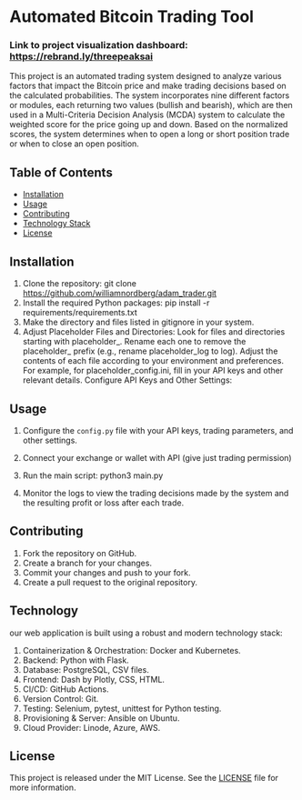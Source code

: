 # Automated Bitcoin Trading Tool
### Link to project visualization dashboard: https://rebrand.ly/threepeaksai

This project is an automated trading system designed to analyze various factors that impact the Bitcoin price and make trading decisions based on the calculated probabilities. The system incorporates nine different factors or modules, each returning two values (bullish and bearish), which are then used in a Multi-Criteria Decision Analysis (MCDA) system to calculate the weighted score for the price going up and down. Based on the normalized scores, the system determines when to open a long or short position trade or when to close an open position.

## Table of Contents

- [Installation](#installation)
- [Usage](#usage)
- [Contributing](#contributing)
- [Technology Stack](#Technology)
- [License](#license)

## Installation

1. Clone the repository:
git clone https://github.com/williamnordberg/adam_trader.git
2. Install the required Python packages:
pip install -r requirements/requirements.txt
3. Make the directory and files listed in gitignore in your system. 
4. Adjust Placeholder Files and Directories:
Look for files and directories starting with placeholder_.
Rename each one to remove the placeholder_ prefix (e.g., rename placeholder_log to log).
Adjust the contents of each file according to your environment and preferences. For example, for placeholder_config.ini, fill in your API keys and other relevant details.
Configure API Keys and Other Settings:

## Usage

1. Configure the `config.py` file with your API keys, trading parameters, and other settings.

2. Connect your exchange or wallet with API (give just trading permission)
 
3. Run the main script:
 python3 main.py

4. Monitor the logs to view the trading decisions made by the system and the resulting profit or loss after each trade.


## Contributing

1. Fork the repository on GitHub.
2. Create a branch for your changes.
3. Commit your changes and push to your fork.
4. Create a pull request to the original repository.

## Technology

our web application is built using a robust and modern technology stack:

1. Containerization & Orchestration: Docker and Kubernetes.
2. Backend: Python with Flask.
3. Database: PostgreSQL, CSV files.
4. Frontend: Dash by Plotly, CSS, HTML.
5. CI/CD: GitHub Actions.
6. Version Control: Git.
7. Testing: Selenium, pytest, unittest for Python testing.
8. Provisioning & Server: Ansible on Ubuntu.
9. Cloud Provider: Linode, Azure, AWS.

## License

This project is released under the MIT License. See the [LICENSE](LICENSE) file for more information.




